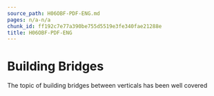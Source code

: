 ```yaml
---
source_path: H06OBF-PDF-ENG.md
pages: n/a-n/a
chunk_id: ff192c7e77a390be755d5519e3fe340fae21288e
title: H06OBF-PDF-ENG
---
```

# Building Bridges

The topic of building bridges between verticals has been well covered
